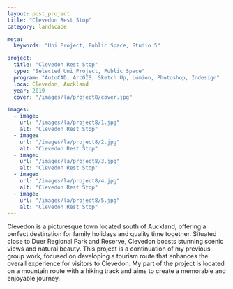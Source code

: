 ```yaml
---
layout: post_project
title: "Clevedon Rest Stop"
category: landscape

meta:
  keywords: "Uni Project, Public Space, Studio 5"

project:
  title: "Clevedon Rest Stop"
  type: "Selected Uni Project, Public Space"
  program: "AutoCAD, ArcGIS, Sketch Up, Lumion, Photoshop, Indesign"
  loca: Clevedon, Auckland
  year: 2019
  cover: "/images/la/project8/cover.jpg"

images:
  - image:
    url: "/images/la/project8/1.jpg"
    alt: "Clevedon Rest Stop"
  - image:
    url: "/images/la/project8/2.jpg"
    alt: "Clevedon Rest Stop"
  - image:
    url: "/images/la/project8/3.jpg"
    alt: "Clevedon Rest Stop"
  - image:
    url: "/images/la/project8/4.jpg"
    alt: "Clevedon Rest Stop"
  - image:
    url: "/images/la/project8/5.jpg"
    alt: "Clevedon Rest Stop"
---
```

<p>Clevedon is a picturesque town located south of Auckland, offering a perfect destination for family holidays and quality time together. Situated close to Duer Regional Park and Reserve, Clevedon boasts stunning scenic views and natural beauty. This project is a continuation of my previous group work, focused on developing a tourism route that enhances the overall experience for visitors to Clevedon. My part of the project is located on a mountain route with a hiking track and aims to create a memorable and enjoyable journey.</p>
